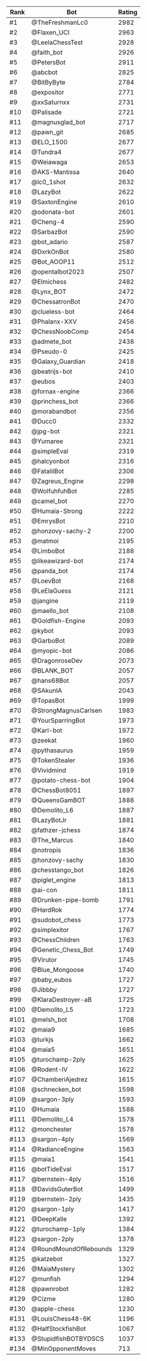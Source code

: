 Rank|Bot|Rating
---|---|---
#1|@TheFreshmanLc0|2982
#2|@Flaxen_UCI|2963
#3|@LeelaChessTest|2928
#4|@faith_bot|2926
#5|@PetersBot|2911
#6|@abcbot|2825
#7|@BitByByte|2784
#8|@expositor|2771
#9|@xxSaturnxx|2731
#10|@Palisade|2721
#11|@magnusglad_bot|2717
#12|@pawn_git|2685
#13|@ELO_1500|2677
#14|@Tundra4|2677
#15|@Weiawaga|2653
#16|@AKS-Mantissa|2640
#17|@lc0_1shot|2632
#18|@LazyBot|2622
#19|@SaxtonEngine|2610
#20|@odonata-bot|2601
#21|@Cheng-4|2590
#22|@SarbazBot|2590
#23|@bot_adario|2587
#24|@DxrkOnBot|2580
#25|@Bot_AOOP11|2512
#26|@opentalbot2023|2507
#27|@Elmichess|2482
#28|@Lynx_BOT|2472
#29|@ChessatronBot|2470
#30|@clueless-bot|2464
#31|@Phalanx-XXV|2456
#32|@ChessNoobComp|2454
#33|@admete_bot|2438
#34|@Pseudo-0|2425
#35|@Galaxy_Guardian|2418
#36|@beatrijs-bot|2410
#37|@eubos|2403
#38|@fornax-engine|2366
#39|@princhess_bot|2366
#40|@morabandbot|2356
#41|@Ducc0|2332
#42|@jpg-bot|2321
#43|@Yumaree|2321
#44|@simpleEval|2319
#45|@halcyonbot|2316
#46|@FataliiBot|2306
#47|@Zagreus_Engine|2298
#48|@WolfuhfuhBot|2285
#49|@camel_bot|2270
#50|@Humaia-Strong|2222
#51|@EmrysBot|2210
#52|@honzovy-sachy-2|2200
#53|@matmoi|2195
#54|@LimboBot|2188
#55|@likeawizard-bot|2174
#56|@panda_bot|2174
#57|@LoevBot|2168
#58|@LeElaGuess|2121
#59|@jangine|2119
#60|@maello_bot|2108
#61|@Goldfish-Engine|2093
#62|@kybot|2093
#63|@GarboBot|2089
#64|@myopic-bot|2086
#65|@DragonroseDev|2073
#66|@BLANK_BOT|2057
#67|@hans68Bot|2057
#68|@SAkunIA|2043
#69|@TopasBot|1999
#70|@StrongMagnusCarlsen|1983
#71|@YourSparringBot|1973
#72|@Karl-bot|1972
#73|@zeekat|1960
#74|@pythasaurus|1959
#75|@TokenStealer|1936
#76|@Vividmind|1919
#77|@potato-chess-bot|1904
#78|@ChessBot8051|1897
#79|@QueensGamBOT|1888
#80|@Demolito_L6|1887
#81|@LazyBotJr|1881
#82|@fathzer-jchess|1874
#83|@The_Marcus|1840
#84|@notropis|1836
#85|@honzovy-sachy|1830
#86|@chesstango_bot|1826
#87|@piglet_engine|1813
#88|@ai-con|1811
#89|@Drunken-pipe-bomb|1791
#90|@HardRok|1774
#91|@sudobot_chess|1773
#92|@simplexitor|1767
#93|@ChessChildren|1763
#94|@Genetic_Chess_Bot|1749
#95|@Virutor|1745
#96|@Blue_Mongoose|1740
#97|@baby_eubos|1727
#98|@Jibbby|1727
#99|@KlaraDestroyer-aB|1725
#100|@Demolito_L5|1723
#101|@melsh_bot|1708
#102|@maia9|1685
#103|@turkjs|1662
#104|@maia5|1651
#105|@turochamp-2ply|1625
#106|@Rodent-IV|1622
#107|@ChamberiAjedrez|1615
#108|@schnecken_bot|1598
#109|@sargon-3ply|1593
#110|@Humaia|1588
#111|@Demolito_L4|1578
#112|@monchester|1578
#113|@sargon-4ply|1569
#114|@RadianceEngine|1563
#115|@maia1|1541
#116|@botTideEval|1517
#117|@bernstein-4ply|1516
#118|@DavidsGuterBot|1499
#119|@bernstein-2ply|1435
#120|@sargon-1ply|1417
#121|@DeepKalle|1392
#122|@turochamp-1ply|1384
#123|@sargon-2ply|1378
#124|@RoundMoundOfRebounds|1329
#125|@katzebot|1327
#126|@MaiaMystery|1302
#127|@munfish|1294
#128|@pawnrobot|1282
#129|@Cizme|1280
#130|@apple-chess|1230
#131|@LouisChess48-6K|1196
#132|@HalfStockfishBot|1067
#133|@StupidfishBOTBYDSCS|1037
#134|@MinOpponentMoves|713
